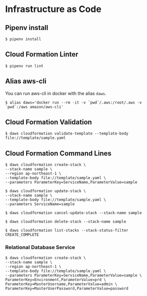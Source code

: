 # Infrastructure as Code

## Pipenv install

```
$ pipenv install
```

## Cloud Formation Linter

```
$ pipenv run lint
```

## Alias aws-cli

You can run aws-cli in docker with the alias `daws`.

```
$ alias daws='docker run --rm -it -v `pwd`/.aws:/root/.aws -v `pwd`:/aws amazon/aws-cli'
```

## Cloud Formation Validation

```
$ daws cloudformation validate-template --template-body file://template/sample.yaml
```

## Cloud Formation Command Lines

```
$ daws cloudformation create-stack \
--stack-name sample \
--region ap-northeast-1 \
--template-body file://template/sample.yaml \
--parameters ParameterKey=ServiceName,ParameterValue=sample
```

```
$ daws cloudformation update-stack \
--stack-name sample \
--template-body file://template/sample.yaml \
--parameters ServiceName=sample
```

```
$ daws cloudformation cancel-update-stack --stack-name sample
```

```
$ daws cloudformation delete-stack --stack-name sample
```

```
$ daws cloudformation list-stacks --stack-status-filter CREATE_COMPLETE
```

### Relational Database Service

```
$ daws cloudformation create-stack \
--stack-name sample \
--region ap-northeast-1 \
--template-body file://template/sample.yaml \
--parameters ParameterKey=ServiceName,ParameterValue=sample \
ParameterKey=Environment,ParameterValue=prd \
ParameterKey=MasterUsername,ParameterValue=admin \
ParameterKey=MasterUserPassword,ParameterValue=password
```
